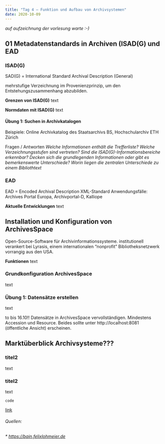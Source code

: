 ```yaml
---
title: "Tag 4 – Funktion und Aufbau von Archivsystemen"
date: 2020-10-09
---
```


*auf aufzeichnung der vorlesung warte :-)*

## 01 Metadatenstandards in Archiven (ISAD(G) und EAD

### ISAD(G)
SAD(G) = International Standard Archival Description (General)

mehrstufige Verzeichnung im Provenienzprinzip, um den Entstehungszusammenhang abzubilden.

**Grenzen von ISAD(G)**
text

**Normdaten mit ISAD(G)**
text

#### Übung 1: Suchen in Archivkatalogen 
Beispiele: Online Archivkatalog des Staatsarchivs BS, Hochschularchiv ETH Zürich

Fragen / Antworten
*Welche Informationen enthält die Trefferliste?
Welche Verzeichnungsstufen sind vertreten?
Sind die ISAD(G)-Informationsbereiche erkennbar?
Decken sich die grundlegenden Informationen oder gibt es bemerkenswerte Unterschiede?
Worin liegen die zentralen Unterschiede zu einem Bibliothtext*


### EAD
EAD = Encoded Archival Description
XML-Standard
Anwendungsfälle: Archives Portal Europa, Archivportal-D, Kalliope

**Aktuelle Entwicklungen**
text


## Installation und Konfiguration von ArchivesSpace
Open-Source-Software für Archivinformationssysteme.
institutionell verankert bei Lyrasis, einem internationalen “nonprofit” Bibliotheksnetzwerk vorrangig aus den USA.

**Funktionen**
text

### Grundkonfiguration ArchivesSpace
text

### Übung 1: Datensätze erstellen
text



to bis 16.10!!
Datensätze in ArchivesSpace vervollständigen. Mindestens Accession und Resource. Beides sollte unter http://localhost:8081 (öffentliche Ansicht) erscheinen.


## Marktüberblick Archivsysteme???
### titel2

text

### titel2

text




`code `

[link](URL)



###### Quellen:
###### * https://bain.felixlohmeier.de
